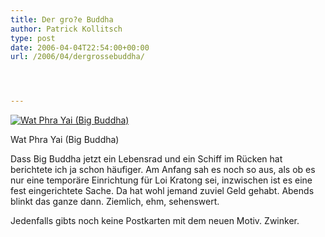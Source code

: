 ```yaml
---
title: Der gro?e Buddha
author: Patrick Kollitsch
type: post
date: 2006-04-04T22:54:00+00:00
url: /2006/04/dergrossebuddha/




---
```

<div class="flickr">
  <a href="http://www.flickr.com/photos/schreibblogade/123545618/" title="Wat Phra Yai (Big Buddha)"><img src="//static.flickr.com/1/123545618_3e45cda7f2.jpg" alt="Wat Phra Yai (Big Buddha)" /></a></p> 
  
  <p>
    Wat Phra Yai (Big Buddha)
  </p>
</div>

Dass Big Buddha jetzt ein Lebensrad und ein Schiff im Rücken hat berichtete ich ja schon häufiger. Am Anfang sah es noch so aus, als ob es nur eine temporäre Einrichtung für Loi Kratong sei, inzwischen ist es eine fest eingerichtete Sache. Da hat wohl jemand zuviel Geld gehabt. Abends blinkt das ganze dann. Ziemlich, ehm, sehenswert.

Jedenfalls gibts noch keine Postkarten mit dem neuen Motiv. Zwinker.
